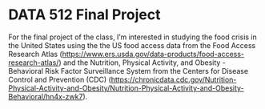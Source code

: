 # DATA 512 Final Project
For the final project of the class, I’m interested in studying the food crisis in the United States using the the US food access data from the Food Access Research Atlas (https://www.ers.usda.gov/data-products/food-access-research-atlas/) and the Nutrition, Physical Activity, and Obesity - Behavioral Risk Factor Surveillance System from the Centers for Disease Control and Prevention (CDC) (https://chronicdata.cdc.gov/Nutrition-Physical-Activity-and-Obesity/Nutrition-Physical-Activity-and-Obesity-Behavioral/hn4x-zwk7).
